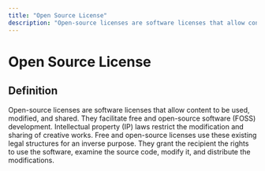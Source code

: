 ```yaml
---
title: "Open Source License"
description: "Open-source licenses are software licenses that allow content to be used, modified, and shared. They facilitate free and open-source software (FOSS) development. Intellectual property (IP) laws restrict the modification and sharing of creative works. Free and open-source licenses use these existing legal structures for an inverse purpose. They grant the recipient the rights to use the software, examine the source code, modify it, and distribute the modifications."
---
```


# Open Source License

## Definition

Open-source licenses are software licenses that allow content to be used, modified, and shared. They facilitate free and open-source software (FOSS) development. Intellectual property (IP) laws restrict the modification and sharing of creative works. Free and open-source licenses use these existing legal structures for an inverse purpose. They grant the recipient the rights to use the software, examine the source code, modify it, and distribute the modifications.
